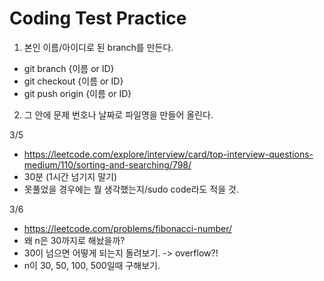 Coding Test Practice
====================
1. 본인 이름/아이디로 된 branch를 만든다.
 - git branch {이름 or ID}
 - git checkout {이름 or ID}
 - git push origin {이름 or ID}
2. 그 안에 문제 번호나 날짜로 파일명을 만들어 올린다.


3/5
- https://leetcode.com/explore/interview/card/top-interview-questions-medium/110/sorting-and-searching/798/
- 30분 (1시간 넘기지 말기)
- 못풀었을 경우에는 뭘 생각했는지/sudo code라도 적을 것.


3/6
- https://leetcode.com/problems/fibonacci-number/
- 왜 n은 30까지로 해놨을까?
- 30이 넘으면 어떻게 되는지 돌려보기. -> overflow?!
- n이 30, 50, 100, 500일때 구해보기.

